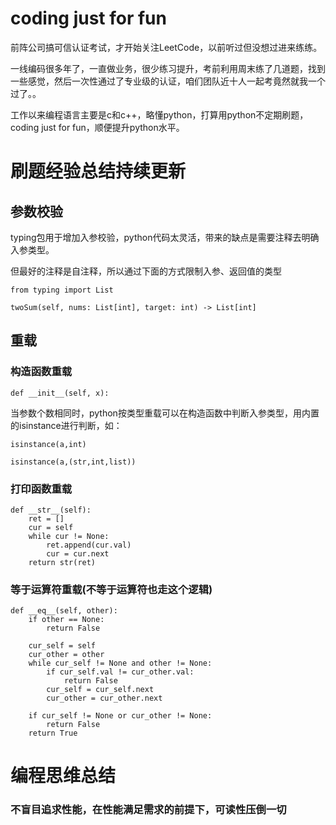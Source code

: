 # coding just for fun #
前阵公司搞可信认证考试，才开始关注LeetCode，以前听过但没想过进来练练。

一线编码很多年了，一直做业务，很少练习提升，考前利用周末练了几道题，找到一些感觉，然后一次性通过了专业级的认证，咱们团队近十人一起考竟然就我一个过了。。

工作以来编程语言主要是c和c++，略懂python，打算用python不定期刷题，coding just for fun，顺便提升python水平。

# 刷题经验总结持续更新 #

## 参数校验 ##

typing包用于增加入参校验，python代码太灵活，带来的缺点是需要注释去明确入参类型。

但最好的注释是自注释，所以通过下面的方式限制入参、返回值的类型

`from typing import List`

`twoSum(self, nums: List[int], target: int) -> List[int]`

## 重载 ##

### 构造函数重载 ###
`def __init__(self, x):`

当参数个数相同时，python按类型重载可以在构造函数中判断入参类型，用内置的isinstance进行判断，如：

`isinstance(a,int)`

`isinstance(a,(str,int,list))`
### 打印函数重载 ###
    def __str__(self):
        ret = []
        cur = self
        while cur != None:
            ret.append(cur.val)
            cur = cur.next
        return str(ret)
        
### 等于运算符重载(不等于运算符也走这个逻辑) ###
    def __eq__(self, other):
        if other == None:
            return False

        cur_self = self
        cur_other = other
        while cur_self != None and other != None:
            if cur_self.val != cur_other.val:
                return False
            cur_self = cur_self.next
            cur_other = cur_other.next

        if cur_self != None or cur_other != None:
            return False
        return True
        
# 编程思维总结 #
### 不盲目追求性能，在性能满足需求的前提下，可读性压倒一切 ###
